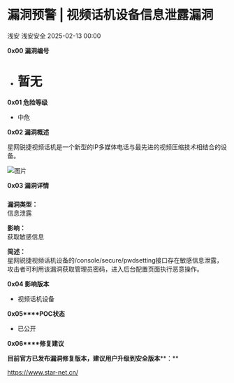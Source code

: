 #  漏洞预警 | 视频话机设备信息泄露漏洞   
浅安  浅安安全   2025-02-13 00:00  
  
**0x00 漏洞编号**  
- # 暂无  
  
**0x01 危险等级**  
- 中危  
  
**0x02 漏洞概述**  
  
星网锐捷视频话机是一个新型的IP多媒体电话与最先进的视频压缩技术相结合的设备。  
  
![图片](https://mmbiz.qpic.cn/sz_mmbiz_png/7stTqD182SUgFcdTclLpaibaNFbexjyNfW13WVYwLziaEIMWbZ9TiaEiafYFpia6MJ5o1vmcqdR9yOJKc4IjxvhtCBg/640?wx_fmt=png&from=appmsg "")  
  
**0x03 漏洞详情**  
###   
  
**漏洞类型：**  
信息泄露  
  
**影响：**  
获取敏感信息  
  
**简述：**  
星网锐捷视频话机设备的/console/secure/pwdsetting接口存在敏感信息泄露，攻击者可利用该漏洞获取管理员密码，进入后台配置页面执行恶意操作。  
  
**0x04 影响版本**  
- 视频话机设备  
  
**0x05****POC状态**  
- 已公开  
  
**0x06****修复建议**  
  
**目前官方已发布漏洞修复版本，建议用户升级到安全版本****：**  
  
https://www.star-net.cn/  
  
  
  

